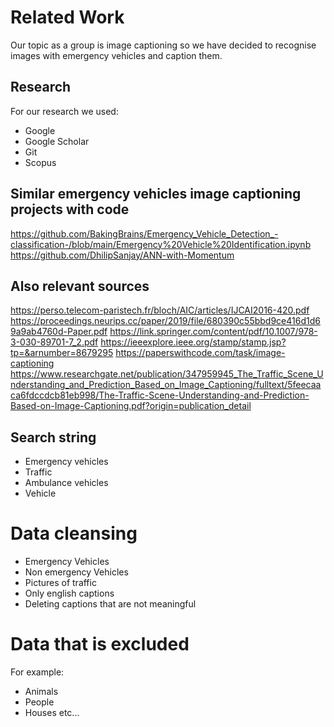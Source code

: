 # Related Work
Our topic as a group is image captioning so we have decided to recognise images with emergency vehicles and caption them.

## Research
For our research we used:
- Google
- Google Scholar
- Git
- Scopus

## Similar emergency vehicles image captioning projects with code
https://github.com/BakingBrains/Emergency_Vehicle_Detection_-classification-/blob/main/Emergency%20Vehicle%20Identification.ipynb
https://github.com/DhilipSanjay/ANN-with-Momentum

## Also relevant sources
https://perso.telecom-paristech.fr/bloch/AIC/articles/IJCAI2016-420.pdf
https://proceedings.neurips.cc/paper/2019/file/680390c55bbd9ce416d1d69a9ab4760d-Paper.pdf
https://link.springer.com/content/pdf/10.1007/978-3-030-89701-7_2.pdf
https://ieeexplore.ieee.org/stamp/stamp.jsp?tp=&arnumber=8679295
https://paperswithcode.com/task/image-captioning
https://www.researchgate.net/publication/347959945_The_Traffic_Scene_Understanding_and_Prediction_Based_on_Image_Captioning/fulltext/5feecaaca6fdccdcb81eb998/The-Traffic-Scene-Understanding-and-Prediction-Based-on-Image-Captioning.pdf?origin=publication_detail

## Search string
- Emergency vehicles
- Traffic
- Ambulance vehicles
- Vehicle

# Data cleansing
- Emergency Vehicles
- Non emergency Vehicles
- Pictures of traffic
- Only english captions
- Deleting captions that are not meaningful

# Data that is excluded
For example:
- Animals
- People
- Houses
etc...
